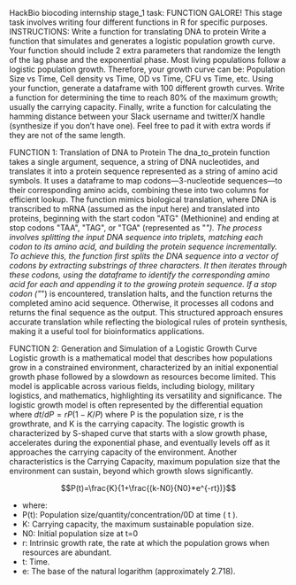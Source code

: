 HackBio biocoding internship stage_1 task: FUNCTION GALORE!
This stage task involves writing four different functions in R for specific purposes. 
INSTRUCTIONS:
Write a function for translating DNA to protein
Write a function that simulates and generates a logistic population growth curve. Your function should include 2 extra parameters that randomize the length of the lag phase and the exponential phase.  Most living populations follow a logistic population growth. Therefore, your growth curve can be: Population Size vs Time, Cell density vs Time, OD vs Time, CFU vs Time, etc.
Using your function, generate a dataframe with 100 different growth curves.
Write a function for determining the time to reach 80% of the maximum growth; usually the carrying capacity.
Finally, write a function for calculating the hamming distance between your Slack username and twitter/X handle (synthesize if you don’t have one). Feel free to pad it with extra words if they are not of the same length.

FUNCTION 1: Translation of DNA to Protein
The dna_to_protein function takes a single argument, sequence, a string of DNA nucleotides, and translates it into a protein sequence represented as a string of amino acid symbols. It uses a dataframe to map codons—3-nucleotide sequences—to their corresponding amino acids, combining these into two columns for efficient lookup. The function mimics biological translation, where DNA is transcribed to mRNA (assumed as the input here) and translated into proteins, beginning with the start codon "ATG" (Methionine) and ending at stop codons "TAA", "TAG", or "TGA" (represented as "*"). The process involves splitting the input DNA sequence into triplets, matching each codon to its amino acid, and building the protein sequence incrementally.
To achieve this, the function first splits the DNA sequence into a vector of codons by extracting substrings of three characters. It then iterates through these codons, using the dataframe to identify the corresponding amino acid for each and appending it to the growing protein sequence. If a stop codon ("*") is encountered, translation halts, and the function returns the completed amino acid sequence. Otherwise, it processes all codons and returns the final sequence as the output. This structured approach ensures accurate translation while reflecting the biological rules of protein synthesis, making it a useful tool for bioinformatics applications.

FUNCTION 2: Generation and Simulation of a Logistic Growth Curve
Logistic growth is a mathematical model that describes how populations grow in a constrained environment, characterized by an initial exponential growth phase followed by a slowdown as resources become limited. This model is applicable across various fields, including biology, military logistics, and mathematics, highlighting its versatility and significance. The logistic growth model is often represented by the differential equation  where  $dt/dP=rP(1−K/P)$  where P is the population size, r is the growthrate, and K is the carrying capacity. The logistic growth is characterized by S-shaped curve that starts with a slow growth phase, accelerates during the exponential phase, and eventually levels off as it approaches the carrying capacity of the environment. Another characteristics is the Carrying Capacity, maximum population size that the environment can sustain, beyond which growth slows significantly.

$$P(t)=\frac{K}{1+\frac{(k-N0}{N0}*e^{-rt})}$$
- where:
- P(t): Population size/quantity/concentration/0D at time ( t ).
- K: Carrying capacity, the maximum sustainable population size.
- N0: Initial population size at t=0
 - r: Intrinsic growth rate, the rate at which the population grows when resources are abundant.
 - t: Time.
 - e: The base of the natural logarithm (approximately 2.718).





 

